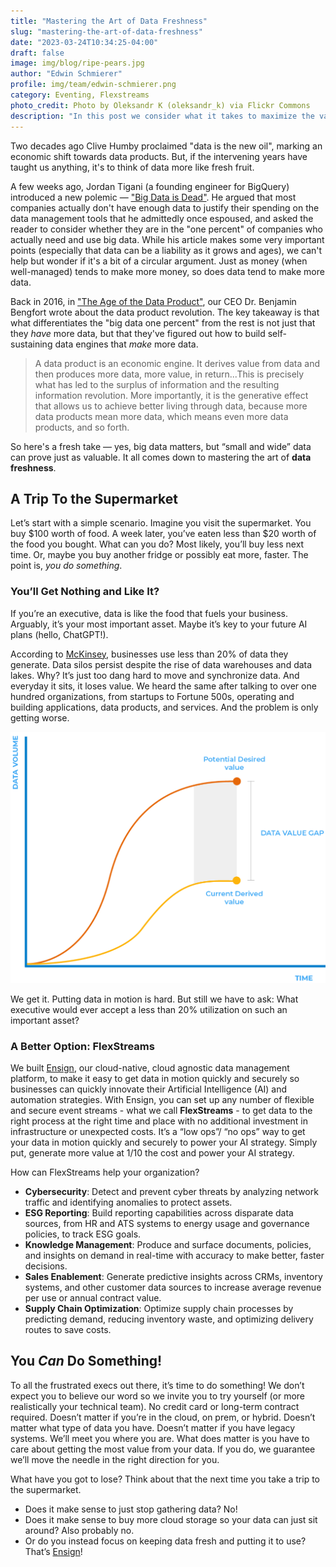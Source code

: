```yaml
---
title: "Mastering the Art of Data Freshness"
slug: "mastering-the-art-of-data-freshness"
date: "2023-03-24T10:34:25-04:00"
draft: false
image: img/blog/ripe-pears.jpg
author: "Edwin Schmierer"
profile: img/team/edwin-schmierer.png
category: Eventing, Flexstreams
photo_credit: Photo by Oleksandr K (oleksandr_k) via Flickr Commons
description: "In this post we consider what it takes to maximize the value of your data in a business context."
---
```


Two decades ago Clive Humby proclaimed "data is the new oil", marking an economic shift towards data products. But, if the intervening years have taught us anything, it's to think of data more like fresh fruit.

<!--more-->

A few weeks ago, Jordan Tigani (a founding engineer for BigQuery) introduced a new polemic &mdash; ["Big Data is Dead"](https://motherduck.com/blog/big-data-is-dead/?utm_source=substack&utm_medium=email). He argued that most companies actually don't have enough data to justify their spending on the data management tools that he admittedly once espoused, and asked the reader to consider whether they are in the "one percent" of companies who actually need and use big data. While his article makes some very important points (especially that data can be a liability as it grows and ages), we can't help but wonder if it's a bit of a circular argument. Just as money (when well-managed) tends to make more money, so does data tend to make more data.

Back in 2016, in ["The Age of the Data Product"](https://districtdatalabs.silvrback.com/the-age-of-the-data-product), our CEO Dr. Benjamin Bengfort wrote about the data product revolution. The key takeaway is that what differentiates the "big data one percent" from the rest is not just that they *have* more data, but that they've figured out how to build self-sustaining data engines that *make* more data.

> A data product is an economic engine. It derives value from data and then produces more data, more value, in return...This is precisely what has led to the surplus of information and the resulting information revolution. More importantly, it is the generative effect that allows us to achieve better living through data, because more data products mean more data, which means even more data products, and so forth.

So here's a fresh take &mdash; yes, big data matters, but “small and wide” data can prove just as valuable. It all comes down to mastering the art of **data freshness**.

## A Trip To the Supermarket
Let’s start with a simple scenario. Imagine you visit the supermarket. You buy $100 worth of food. A week later, you’ve eaten less than $20 worth of the food you bought. What can you do? Most likely, you’ll buy less next time. Or, maybe you buy another fridge or possibly eat more, faster. The point is, *you do something*.

### You’ll Get Nothing and Like It?
If you’re an executive, data is like the food that fuels your business. Arguably, it’s your most important asset. Maybe it’s key to your future AI plans (hello, ChatGPT!).

According to [McKinsey](https://www.mckinsey.com/capabilities/mckinsey-digital/our-insights/the-top-trends-in-tech), businesses use less than 20% of data they generate. Data silos persist despite the rise of data warehouses and data lakes. Why? It’s just too dang hard to move and synchronize data. And everyday it sits, it loses value. We heard the same after talking to over one hundred organizations, from startups to Fortune 500s, operating and building applications, data products, and services. And the problem is only getting worse.

!["Data Value Gap"](/img/blog/data-value-gap.png)

We get it. Putting data in motion is hard. But still we have to ask: What executive would ever accept a less than 20% utilization on such an important asset?

### A Better Option: FlexStreams
We built [Ensign](https://rotational.io/ensign/), our cloud-native, cloud agnostic data management platform, to make it easy to get data in motion quickly and securely so businesses can quickly innovate their Artificial Intelligence (AI) and automation strategies. With Ensign, you can set up any number of flexible and secure event streams - what we call **FlexStreams** - to get data to the right process at the right time and place with no additional investment in infrastructure or unexpected costs. It’s a “low ops”/ “no ops” way to get your data in motion quickly and securely to power your AI strategy. Simply put, generate more value at 1/10 the cost and power your AI strategy.

How can FlexStreams help your organization?
- **Cybersecurity**: Detect and prevent cyber threats by analyzing network traffic and identifying anomalies to protect assets.
- **ESG Reporting**: Build reporting capabilities across disparate data sources, from HR and ATS systems to energy usage and governance policies, to track ESG goals.
- **Knowledge Management**: Produce and surface documents, policies, and insights on demand in real-time with accuracy to make better, faster decisions.
- **Sales Enablement**: Generate predictive insights across CRMs, inventory systems, and other customer data sources to increase average revenue per use or annual contract value.
- **Supply Chain Optimization**: Optimize supply chain processes by predicting demand, reducing inventory waste, and optimizing delivery routes to save costs.

## You *Can* Do Something!
To all the frustrated execs out there, it’s time to do something! We don’t expect you to believe our word so we invite you to try yourself (or more realistically your technical team). No credit card or long-term contract required. Doesn’t matter if you’re in the cloud, on prem, or hybrid. Doesn’t matter what type of data you have. Doesn’t matter if you have legacy systems. We’ll meet you where you are. What does matter is you have to care about getting the most value from your data. If you do, we guarantee we’ll move the needle in the right direction for you.

What have you got to lose? Think about that the next time you take a trip to the supermarket.

- Does it make sense to just stop gathering data? No!
- Does it make sense to buy more cloud storage so your data can just sit around? Also probably no.
- Or do you instead focus on keeping data fresh and putting it to use? That’s [Ensign](https://rotational.app/)!


